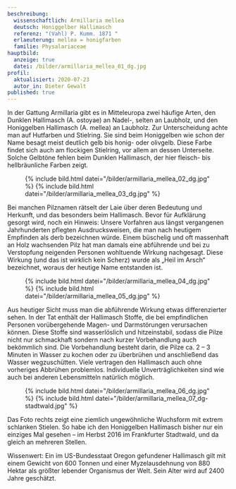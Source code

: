 ```yaml
---
beschreibung:
  wissenschaftlich: Armillaria mellea
  deutsch: Honiggelber Hallimasch
  referenz: "(Vahl) P. Kumm. 1871 "
  erlaeuterung: mellea = honigfarben
  familie: Physalariaceae
hauptbild:
  anzeige: true
  datei: /bilder/armillaria_mellea_01_dg.jpg
profil:
  aktualisiert: 2020-07-23
  autor_in: Dieter Gewalt
published: true
---
```

In der Gattung Armillaria gibt es in Mitteleuropa zwei häufige Arten, den Dunklen Hallimasch (A. ostoyae) an Nadel-, selten an Laubholz, und den Honiggelben Hallimasch (A. mellea) an Laubholz. Zur Unterscheidung achte man auf Hutfarben und Stielring. Sie sind beim Honiggelben wie schon der Name besagt meist deutlich gelb bis honig- oder olivgelb. Diese Farbe findet sich auch am flockigen Stielring, vor allem an dessen Unterseite. Solche Gelbtöne fehlen beim Dunklen Hallimasch, der hier fleisch- bis hellbräunliche Farben zeigt.

<figure class="standard">
  {% include bild.html datei="/bilder/armillaria_mellea_02_dg.jpg" %}
  {% include bild.html datei="/bilder/armillaria_mellea_03_dg.jpg" %}
</figure>

Bei manchen Pilznamen rätselt der Laie über deren Bedeutung und Herkunft, und das besonders beim Hallimasch. Bevor für Aufklärung gesorgt wird, noch ein Hinweis: Unsere Vorfahren aus längst vergangenen Jahrhunderten pflegten Ausdrucksweisen, die man nach heutigem Empfinden als derb bezeichnen würde. Einem büschelig und oft massenhaft an Holz wachsenden Pilz hat man damals eine abführende und bei zu Verstopfung neigenden Personen wohltuende Wirkung nachgesagt. Diese Wirkung (und das ist wirklich kein Scherz) wurde als „Heil im Arsch“ bezeichnet, woraus der heutige Name entstanden ist.

<figure class="standard">
  {% include bild.html datei="/bilder/armillaria_mellea_04_dg.jpg" %}
  {% include bild.html datei="/bilder/armillaria_mellea_05_dg.jpg" %}
</figure>

Aus heutiger Sicht muss man die abführende Wirkung etwas differenzierter sehen. In der Tat enthält der Hallimasch Stoffe, die bei empfindlichen Personen vorübergehende Magen- und Darmstörungen verursachen können. Diese Stoffe sind wasserlöslich und hitzeinstabil, sodass die Pilze nicht nur schmackhaft sondern nach kurzer Vorbehandlung auch bekömmlich sind. Die Vorbehandlung besteht darin, die Pilze ca. 2 – 3 Minuten in Wasser zu kochen oder zu überbrühen und anschließend das Wasser wegzuschütten. Viele vertragen den Hallimasch auch ohne vorheriges Abbrühen problemlos. Individuelle Unverträglichkeiten sind wie auch bei anderen Lebensmitteln natürlich möglich.

<figure class="standard">
  {% include bild.html datei="/bilder/armillaria_mellea_06_dg.jpg" %}
  {% include bild.html datei="/bilder/armillaria_mellea_07_dg-stadtwald.jpg" %}
</figure>

Das Foto rechts zeigt eine ziemlich ungewöhnliche Wuchsform mit extrem schlanken Stielen. So habe ich den Honiggelben Hallimasch bisher nur ein einziges Mal gesehen – im Herbst 2016 im Frankfurter Stadtwald, und da gleich an mehreren Stellen.


Wissenwert: Ein im US-Bundesstaat Oregon gefundener Hallimasch gilt mit einem Gewicht von 600 Tonnen und einer Myzelausdehnung von 880 Hektar als größter lebender Organismus der Welt. Sein Alter wird auf 2400 Jahre geschätzt.